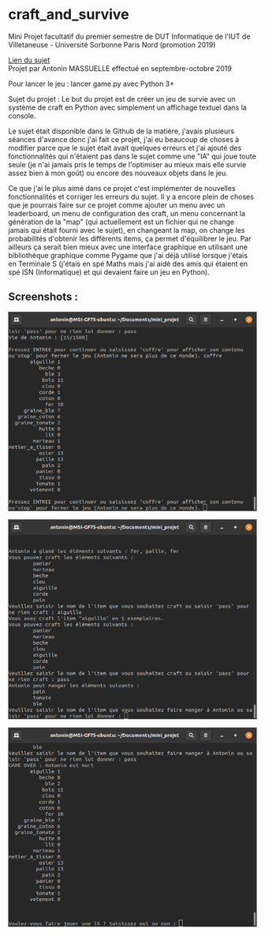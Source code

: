 # craft_and_survive
Mini Projet facultatif du premier semestre de DUT Informatique de l'IUT de Villetaneuse - Université Sorbonne Paris Nord (promotion 2019)  

[Lien du sujet](https://github.com/iutVilletaneuseDptInfo/M1102/tree/master/MiniProjet)  
Projet par Antonin MASSUELLE effectué en septembre-octobre 2019 

Pour lancer le jeu : lancer game.py avec Python 3+  

Sujet du projet :
Le but du projet est de créer un jeu de survie avec un système de craft en Python avec simplement un affichage textuel dans la console.  

Le sujet était disponible dans le Github de la matière, j'avais plusieurs séances d'avance donc j'ai fait ce projet, j'ai eu beaucoup de choses à modifier parce que le sujet était avait quelques erreurs et j'ai ajouté des fonctionnalités qui n'étaient pas dans le sujet comme une "IA" qui joue toute seule (je n'ai jamais pris le temps de l'optimiser au mieux mais elle survie assez bien à mon goût) ou encore des nouveaux objets dans le jeu.  

Ce que j'ai le plus aimé dans ce projet c'est implémenter de nouvelles fonctionnalités et corriger les erreurs du sujet. Il y a encore plein de choses que je pourrais faire sur ce projet comme ajouter un menu avec un leaderboard, un menu de configuration des craft, un menu concernant la génération de la "map" (qui actuellement est un fichier qui ne change jamais qui était fourni avec le sujet), en changeant la map, on change les probabilités d'obtenir les différents items, ça permet d'équilibrer le jeu. Par ailleurs ça serait bien mieux avec une interface graphique en utilisant une bibliothèque graphique comme Pygame que j'ai déjà utilisé lorsque j'étais en Terminale S (j'étais en spé Maths mais j'ai aidé des amis qui étaient en spé ISN (Informatique) et qui devaient faire un jeu en Python).

## Screenshots :  

![Affichage inventaire](/screenshots/inventory.png)  

![Crafts possibles & Système d'alimentation](/screenshots/crafting_and_food.png)  

![Partie finie](/screenshots/lost.png)  
